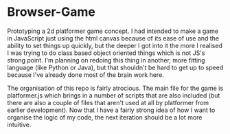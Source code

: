# Browser-Game
Prototyping a 2d platformer game concept. I had intended to make a game in JavaScript just using the html canvas because of its ease of use and the ability to set things up quickly, but the deeper I got into it the more I realised I was trying to do class based object oriented things which is not JS's strong point. I'm planning on redoing this thing in another, more fitting language (like Python or Java), but that shouldn't be hard to get up to speed because I've already done most of the brain work here. 

The organisation of this repo is fairly atrocious. The main file for the game is platformer.js which brings in a number of scripts that are also included (but there are also a couple of files that aren't used at all by platformer from earlier development). Now that I have a fairly strong idea of how I want to organise the logic of my code, the next iteration should be a lot more intuitive. 
